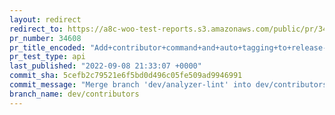 ```yaml
---
layout: redirect
redirect_to: https://a8c-woo-test-reports.s3.amazonaws.com/public/pr/34608/api/index.html
pr_number: 34608
pr_title_encoded: "Add+contributor+command+and+auto+tagging+to+release-post-generator"
pr_test_type: api
last_published: "2022-09-08 21:33:07 +0000"
commit_sha: 5cefb2c79521e6f5bd0d496c05fe509ad9946991
commit_message: "Merge branch 'dev/analyzer-lint' into dev/contributors"
branch_name: dev/contributors
---
```

